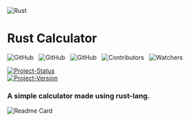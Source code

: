 ![Rust](https://img.shields.io/badge/-rust-000?style=for-the-badge&logo=rust)

# Rust Calculator

![GitHub](https://img.shields.io/github/forks/anuja-rahul/rust-calculator?style&logo=github)
&nbsp;
![GitHub](https://img.shields.io/github/license/anuja-rahul/rust-calculator?style&logo=github)
&nbsp;
![GitHub](https://img.shields.io/github/stars/anuja-rahul/rust-calculator?style&logo=github)
&nbsp;
![Contributors](https://img.shields.io/github/contributors/anuja-rahul/rust-calculator?style&logo=github)
&nbsp;
![Watchers](https://img.shields.io/github/watchers/anuja-rahul/rust-calculator?style&logo=github)

[![Project-Status](https://img.shields.io/badge/Project%20Status-finished-neon.svg)](https://github.com/anuja-rahul/portfolio-nextjs)
&nbsp;  
[![Project-Version](https://img.shields.io/badge/Version-v0.1-green.svg)](https://github.com/anuja-rahul/rust-calculator)

### A simple calculator made using rust-lang.

![Readme Card](https://github-readme-stats.vercel.app/api/pin/?username=anuja-rahul&repo=rust-calculator&theme=nightowl)